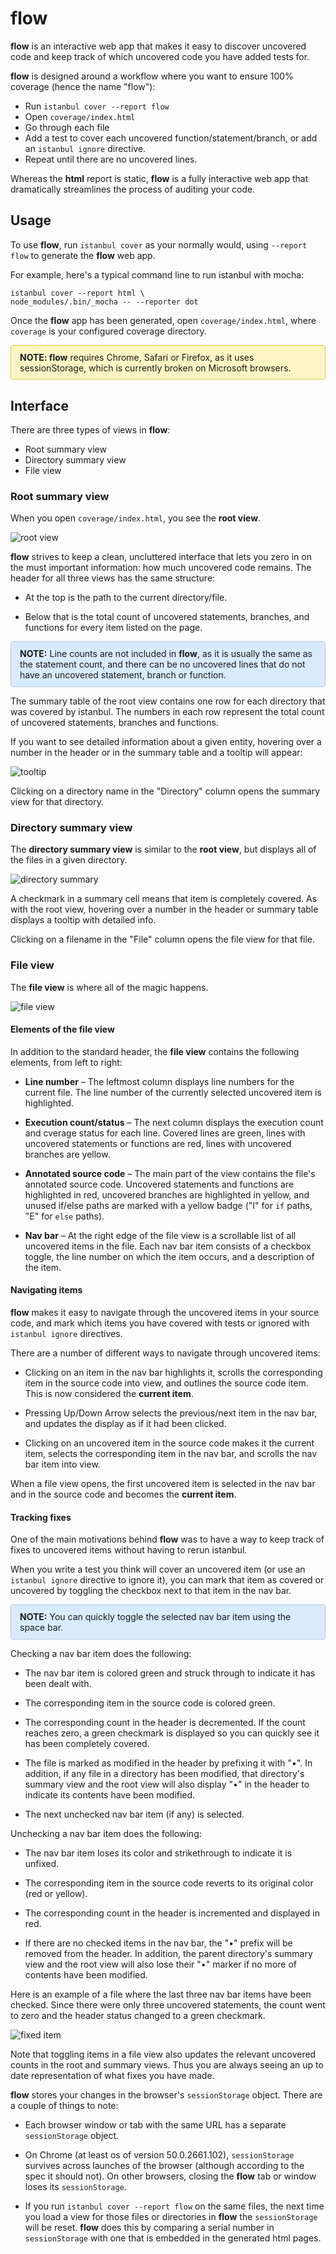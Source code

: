 # flow

**flow** is an interactive web app that makes it easy to discover uncovered code and keep track of which uncovered code you have added tests for.

**flow** is designed around a workflow where you want to ensure 100% coverage (hence the name "flow"):

* Run `istanbul cover --report flow`
* Open `coverage/index.html`
* Go through each file
* Add a test to cover each uncovered function/statement/branch, or add an `istanbul ignore` directive.
* Repeat until there are no uncovered lines.

Whereas the **html** report is static, **flow** is a fully interactive web app that dramatically streamlines the process of auditing your code.

## Usage

To use **flow**, run `istanbul cover` as your normally would, using `--report flow` to generate the **flow** web app.

For example, here's a typical command line to run istanbul with mocha:

```
istanbul cover --report html \
node_modules/.bin/_mocha -- --reporter dot
```

Once the **flow** app has been generated, open `coverage/index.html`, where `coverage` is your configured coverage directory.

<p style="padding: .7em 1em; background-color: #FFF5C4; border: 1px solid #E1C84E; border-radius: 3px"><strong>NOTE: flow</strong> requires Chrome, Safari or Firefox, as it uses sessionStorage, which is currently broken on Microsoft browsers.</p>

## Interface

There are three types of views in **flow**:

* Root summary view
* Directory summary view
* File view

### Root summary view

When you open `coverage/index.html`, you see the **root view**.

![root view](root-summary.png)

**flow** strives to keep a clean, uncluttered interface that lets you zero in on the must important information: how much uncovered code remains.
The header for all three views has the same structure:

* At the top is the path to the current directory/file.

* Below that is the total count of uncovered statements, branches, and functions for every item listed on the page.

<p style="padding: .7em 1em; background-color: #D9EBFF; border:1px solid #AFCBE9; border-radius: 3px"><strong>NOTE:</strong> Line counts are not included in <strong>flow</strong>, as it is usually the same as the statement count, and there can be no uncovered lines that do not have an uncovered statement, branch or function.</p>

The summary table of the root view contains one row for each directory that was covered by istanbul. The numbers in each row represent the total count of uncovered statements, branches and functions.

If you want to see detailed information about a given entity, hovering over a number in the header or in the summary table and a tooltip will appear:

![tooltip](summary-tooltip.png)

Clicking on a directory name in the "Directory" column opens the summary view for that directory.

### Directory summary view

The **directory summary view** is similar to the **root view**, but displays all of the files in a given directory.

![directory summary](directory-summary.png)

A checkmark in a summary cell means that item is completely covered. As with the root view, hovering over a number in the header or summary table displays a tooltip with detailed info.

Clicking on a filename in the "File" column opens the file view for that file.

### File view

The **file view** is where all of the magic happens.

![file view](file-view.png)

#### Elements of the file view

In addition to the standard header, the **file view** contains the following elements, from left to right:

* **Line number** – The leftmost column displays line numbers for the current file. The line number of the currently selected uncovered item is highlighted.

* **Execution count/status** – The next column displays the execution count and cverage status for each line. Covered lines are green, lines with uncovered statements or functions are red, lines with uncovered branches are yellow.

* **Annotated source code** – The main part of the view contains the file's annotated source code. Uncovered statements and functions are highlighted in red, uncovered branches are highlighted in yellow, and unused if/else paths are marked with a yellow badge ("I" for `if` paths, "E" for `else` paths).

* **Nav bar** – At the right edge of the file view is a scrollable list of all uncovered items in the file. Each nav bar item consists of a checkbox toggle, the line number on which the item occurs, and a description of the item.

#### Navigating items

**flow** makes it easy to navigate through the uncovered items in your source code, and mark which items you have covered with tests or ignored with `istanbul ignore` directives.

There are a number of different ways to navigate through uncovered items:

* Clicking on an item in the nav bar highlights it, scrolls the corresponding item in the source code into view, and outlines the source code item. This is now considered the **current item**.

* Pressing Up/Down Arrow selects the previous/next item in the nav bar, and updates the display as if it had been clicked.

* Clicking on an uncovered item in the source code makes it the current item, selects the corresponding item in the nav bar, and scrolls the nav bar item into view.

When a file view opens, the first uncovered item is selected in the nav bar and in the source code and becomes the **current item**.

#### Tracking fixes

One of the main motivations behind **flow** was to have a way to keep track of fixes to uncovered items without having to rerun istanbul.

When you write a test you think will cover an uncovered item (or use an `istanbul ignore` directive to ignore it), you can mark that item as covered or uncovered by toggling the checkbox next to that item in the nav bar.

<p style="padding: .7em 1em; background-color: #D9EBFF; border:1px solid #AFCBE9; border-radius: 3px"><strong>NOTE:</strong> You can quickly toggle the selected nav bar item using the space bar.</p>

Checking a nav bar item does the following:

* The nav bar item is colored green and struck through to indicate it has been dealt with.

* The corresponding item in the source code is colored green.

* The corresponding count in the header is decremented. If the count reaches zero, a green checkmark is displayed so you can quickly see it has been completely covered.

* The file is marked as modified in the header by prefixing it with "•". In addition, if any file in a directory has been modified, that directory's summary view and the root view will also display "•" in the header to indicate its contents have been modified.

* The next unchecked nav bar item (if any) is selected.

Unchecking a nav bar item does the following:

* The nav bar item loses its color and strikethrough to indicate it is unfixed.

* The corresponding item in the source code reverts to its original color (red or yellow).

* The corresponding count in the header is incremented and displayed in red.

* If there are no checked items in the nav bar, the "•" prefix will be removed from the header. In addition, the parent directory's summary view and the root view will also lose their "•" marker if no more of contents have been modified.

Here is an example of a file where the last three nav bar items have been checked. Since there were only three uncovered statements, the count went to zero and the header status changed to a green checkmark.

![fixed item](fixed-item.png)

Note that toggling items in a file view also updates the relevant uncovered counts in the root and summary views. Thus you are always seeing an up to date representation of what fixes you have made.

**flow** stores your changes in the browser's `sessionStorage` object. There are a couple of things to note:

* Each browser window or tab with the same URL has a separate `sessionStorage` object.

* On Chrome (at least os of version 50.0.2661.102), `sessionStorage` survives across launches of the browser (although according to the spec it should not). On other browsers, closing the **flow** tab or window loses its `sessionStorage`.

* If you run `istanbul cover --report flow` on the same files, the next time you load a view for those files or directories in **flow** the `sessionStorage` will be reset. **flow** does this by comparing a serial number in `sessionStorage` with one that is embedded in the generated html pages.